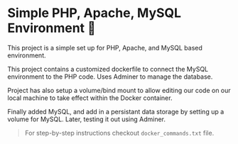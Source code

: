 # Simple PHP, Apache, MySQL Environment :whale:

This project is a simple set up for PHP, Apache, and MySQL based environment. 

This project contains a customized dockerfile to connect the MySQL environment to the PHP code. Uses Adminer to manage the database.

Project has also setup a volume/bind mount to allow editing our code on our local machine to take effect within the Docker container.

Finally added MySQL, and add in a persistant data storage by setting up a volume for MySQL. Later, testing it out using Adminer.

> For step-by-step instructions checkout `docker_commands.txt` file.